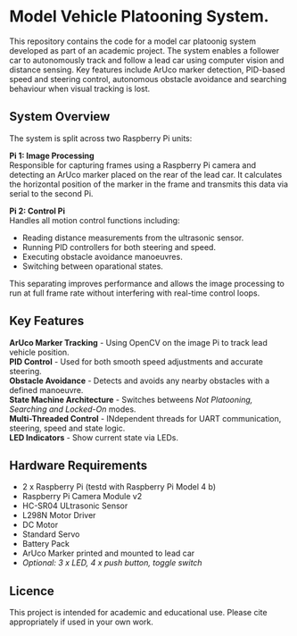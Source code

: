 # Model Vehicle Platooning System.  
This repository contains the code for a model car platoonig system developed as part of an academic project. The system enables a follower car to autonomously track and follow a lead car using computer vision and distance sensing. Key features include ArUco marker detection, PID-based speed and steering control, autonomous obstacle avoidance and searching behaviour when visual tracking is lost.

## System Overview  
The system is split across two Raspberry Pi units:  

**Pi 1: Image Processing**  
Responsible for capturing frames using a Raspberry Pi camera and detecting an ArUco marker placed on the rear of the lead car. It calculates the horizontal position of the marker in the frame and transmits this data via serial to the second Pi.  

**Pi 2: Control Pi**  
Handles all motion control functions including:  
- Reading distance measurements from the ultrasonic sensor.
- Running PID controllers for both steering and speed.
- Executing obstacle avoidance manoeuvres.
- Switching between oparational states.

This separating improves performance and allows the image processing to run at full frame rate without interfering with real-time control loops.

## Key Features  
**ArUco Marker Tracking** - Using OpenCV on the image Pi to track lead vehicle position.  
**PID Control** - Used for both smooth speed adjustments and accurate steering.  
**Obstacle Avoidance** - Detects and avoids any nearby obstacles with a defined manoeuvre.  
**State Machine Architecture** - Switches betweens *Not Platooning, Searching and Locked-On* modes.  
**Multi-Threaded Control** - INdependent threads for UART communication, steering, speed and state logic.  
**LED Indicators** - Show current state via LEDs.  

## Hardware Requirements  
- 2 x Raspberry Pi (testd with Raspberry Pi Model 4 b)
- Raspberry Pi Camera Module v2
- HC-SR04 ULtrasonic Sensor
- L298N Motor Driver
- DC Motor
- Standard Servo
- Battery Pack
- ArUco Marker printed and mounted to lead car
- *Optional: 3 x LED, 4 x push button, toggle switch*

## Licence
This project is intended for academic and educational use. Please cite appropriately if used in your own work.
